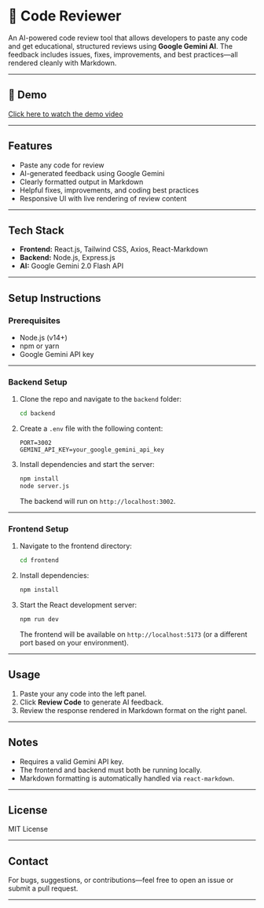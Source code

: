 # 🧠 Code Reviewer

An AI-powered code review tool that allows developers to paste any code and get educational, structured reviews using **Google Gemini AI**. The feedback includes issues, fixes, improvements, and best practices—all rendered cleanly with Markdown.

---

## 🎥 Demo

[Click here to watch the demo video](https://drive.google.com/file/d/1QozS1CaWQwYDrcsEylYxwjU_40CUEXSv/view?usp=sharing)

---

## Features

- Paste any code for review  
- AI-generated feedback using Google Gemini  
- Clearly formatted output in Markdown  
- Helpful fixes, improvements, and coding best practices  
- Responsive UI with live rendering of review content  

---

## Tech Stack

- **Frontend:** React.js, Tailwind CSS, Axios, React-Markdown  
- **Backend:** Node.js, Express.js  
- **AI:** Google Gemini 2.0 Flash API  

---

## Setup Instructions

### Prerequisites

- Node.js (v14+)
- npm or yarn
- Google Gemini API key

---

### Backend Setup

1. Clone the repo and navigate to the `backend` folder:

    ```bash
    cd backend
    ```

2. Create a `.env` file with the following content:

    ```env
    PORT=3002
    GEMINI_API_KEY=your_google_gemini_api_key
    ```

3. Install dependencies and start the server:

    ```bash
    npm install
    node server.js
    ```

    The backend will run on `http://localhost:3002`.

---

### Frontend Setup

1. Navigate to the frontend directory:

    ```bash
    cd frontend
    ```

2. Install dependencies:

    ```bash
    npm install
    ```

3. Start the React development server:

    ```bash
    npm run dev
    ```

    The frontend will be available on `http://localhost:5173` (or a different port based on your environment).

---

## Usage

1. Paste your any code into the left panel.
2. Click **Review Code** to generate AI feedback.
3. Review the response rendered in Markdown format on the right panel.

---

## Notes

- Requires a valid Gemini API key.
- The frontend and backend must both be running locally.
- Markdown formatting is automatically handled via `react-markdown`.

---

## License

MIT License

---

## Contact

For bugs, suggestions, or contributions—feel free to open an issue or submit a pull request.

---
